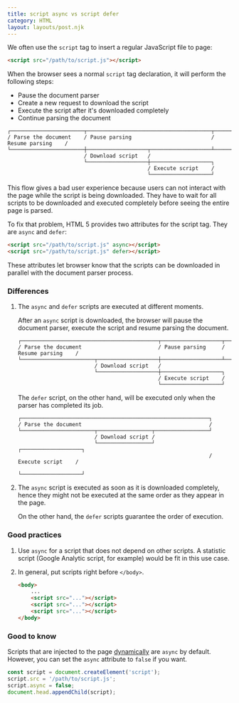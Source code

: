 ```yaml
---
title: script async vs script defer
category: HTML
layout: layouts/post.njk
---
```


We often use the `script` tag to insert a regular JavaScript file to page:

```html
<script src="/path/to/script.js"></script>
```

When the browser sees a normal `script` tag declaration, it will perform the following steps:

-   Pause the document parser
-   Create a new request to download the script
-   Execute the script after it's downloaded completely
-   Continue parsing the document

```shell
┌───────────────────────┬───────────────────────────────────────┬───────────────────┐
/ Parse the document    / Pause parsing                         / Resume parsing    /
└───────────────────────┼───────────────────┬───────────────────┴───────────────────┘
                        / Download script   /
                        └───────────────────┼───────────────────┐
                                            / Execute script    /
                                            └───────────────────┘
```

This flow gives a bad user experience because users can not interact with the page while the script is being downloaded.
They have to wait for all scripts to be downloaded and executed completely before seeing the entire page is parsed.

To fix that problem, HTML 5 provides two attributes for the script tag. They are `async` and `defer`:

```html
<script src="/path/to/script.js" async></script>
<script src="/path/to/script.js" defer></script>
```

These attributes let browser know that the scripts can be downloaded in parallel with the document parser process.

### Differences

1. The `async` and `defer` scripts are executed at different moments.

    After an `async` script is downloaded, the browser will pause the document parser, execute the script and resume parsing the document.

    ```shell
    ┌───────────────────────────────────────────┬───────────────────┬───────────────────┐
    / Parse the document                        / Pause parsing     / Resume parsing    /
    └───────────────────────┬───────────────────┼───────────────────┴───────────────────┘
                            / Download script   /
                            └───────────────────┼───────────────────┐
                                                / Execute script    /
                                                └───────────────────┘
    ```

    The `defer` script, on the other hand, will be executed only when the parser has completed its job.

    ```shell
    ┌───────────────────────────────────────────────────────────┐
    / Parse the document                                        /
    └───────────────────────┬─────────────────┬─────────────────┘
                            / Download script /
                            └─────────────────┘                 ┌───────────────────┐
                                                                / Execute script    /
                                                                └───────────────────┘
    ```

2. The `async` script is executed as soon as it is downloaded completely, hence they might not be executed at the same order as they appear in the page.

    On the other hand, the `defer` scripts guarantee the order of execution.

### Good practices

1. Use `async` for a script that does not depend on other scripts. A statistic script (Google Analytic script, for example) would be fit in this use case.

2. In general, put scripts right before `</body>`.

    ```html
    <body>
        ...
        <script src="..."></script>
        <script src="..."></script>
        <script src="..."></script>
    </body>
    ```

### Good to know

Scripts that are injected to the page [dynamically](https://htmldom.dev/load-a-javascript-file-dynamically) are `async` by default.
However, you can set the `async` attribute to `false` if you want.

```js
const script = document.createElement('script');
script.src = '/path/to/script.js';
script.async = false;
document.head.appendChild(script);
```
